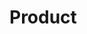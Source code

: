 <script setup>
import { ref } from 'vue';
import NavContainer from '../components/NavContainer.vue';
import newsData from '../assets/news/product-news.json';

const data = ref(newsData);
</script>

# Product

<NavContainer :data="data
"/>

